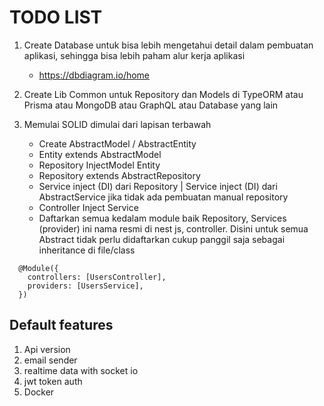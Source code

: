 # TODO LIST

1. Create Database untuk bisa lebih mengetahui detail dalam pembuatan aplikasi, sehingga bisa lebih paham alur kerja aplikasi

   - https://dbdiagram.io/home

2. Create Lib Common untuk Repository dan Models di TypeORM atau Prisma atau MongoDB atau GraphQL atau Database yang lain
3. Memulai SOLID dimulai dari lapisan terbawah
   - Create AbstractModel / AbstractEntity
   - Entity extends AbstractModel
   - Repository InjectModel Entity
   - Repository extends AbstractRepository
   - Service inject (DI) dari Repository | Service inject (DI) dari AbstractService jika tidak ada pembuatan manual repository
   - Controller Inject Service
   - Daftarkan semua kedalam module baik Repository, Services (provider) ini nama resmi di nest js, controller. Disini untuk semua Abstract tidak perlu didaftarkan cukup panggil saja sebagai inheritance di file/class

```
  @Module({
    controllers: [UsersController],
    providers: [UsersService],
  })
```

## Default features

1.  Api version
2.  email sender
3.  realtime data with socket io
4.  jwt token auth
5.  Docker
